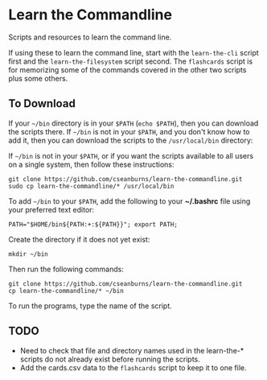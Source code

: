 # Learn the Commandline

Scripts and resources to learn the command line.

If using these to learn the command line, start with the
``learn-the-cli`` script first and the
``learn-the-filesystem`` script second. The ``flashcards``
script is for memorizing some of the commands covered in the
other two scripts plus some others.

## To Download

If your ``~/bin`` directory is in your ``$PATH`` (``echo
$PATH``), then you can download the scripts there. If
``~/bin`` is not in your ``$PATH``, and you don't know how
to add it, then you can download the scripts to the
``/usr/local/bin`` directory:

If ``~/bin`` is not in your ``$PATH``, or if you want the
scripts available to all users on a single system, then
follow these instructions:

```
git clone https://github.com/cseanburns/learn-the-commandline.git
sudo cp learn-the-commandline/* /usr/local/bin
```

To add ``~/bin`` to your ``$PATH``, add the following
to your **~/.bashrc** file using your preferred text editor:

```
PATH="$HOME/bin${PATH:+:${PATH}}"; export PATH;
```

Create the directory if it does not yet exist:

```
mkdir ~/bin
```

Then run the following commands:

```
git clone https://github.com/cseanburns/learn-the-commandline.git
cp learn-the-commandline/* ~/bin
```

To run the programs, type the name of the script.

## TODO

- Need to check that file and directory names used in the
  learn-the-* scripts do not already exist before running
  the scripts.
- Add the cards.csv data to the ``flashcards`` script to
  keep it to one file.

